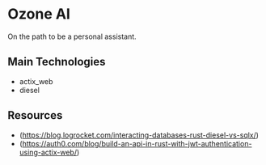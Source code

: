 # Ozone AI

On the path to be a personal assistant.

## Main Technologies
- actix_web
- diesel

## Resources
- (https://blog.logrocket.com/interacting-databases-rust-diesel-vs-sqlx/)
- (https://auth0.com/blog/build-an-api-in-rust-with-jwt-authentication-using-actix-web/)
